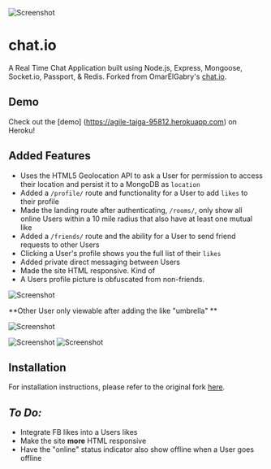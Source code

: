 ![Screenshot](https://imgur.com/1TM9Jnd.png)

# chat.io

A Real Time Chat Application built using Node.js, Express, Mongoose, Socket.io, Passport, & Redis. Forked from OmarElGabry's [chat.io](https://github.com/OmarElGabry/chat.io).


## Demo
Check out the [demo] (https://agile-taiga-95812.herokuapp.com) on Heroku! 

## Added Features
+ Uses the HTML5 Geolocation API to ask a User for permission to access their location and persist it to a MongoDB as `location`
+ Added a `/profile/` route and functionality for a User to add `likes` to their profile
+ Made the landing route after authenticating, `/rooms/`, only show all online Users within a 10 mile radius that also have at least one mutual like
+  Added a `/friends/` route and the ability for a User to send friend requests to other Users
+  Clicking a User's profile shows you the full list of their `likes`
+ Added private direct messaging between Users
+ Made the site HTML responsive. Kind of
+ A Users profile picture is obfuscated from non-friends. 

![Screenshot](https://imgur.com/W7DJ3RG.png)
 
**Other User only viewable after adding the like "umbrella" **

![Screenshot](https://imgur.com/CJgbLz9.png)


![Screenshot](https://imgur.com/pATCVrl.png)
![Screenshot](https://imgur.com/Cm4nZJw.png)

## Installation
For installation instructions, please refer to the original fork [here](https://github.com/OmarElGabry/chat.io).

## *To Do:*
+ Integrate FB likes into a Users likes
+ Make the site **more** HTML responsive
+ Have the "online" status indicator also show offline when a User goes offline
